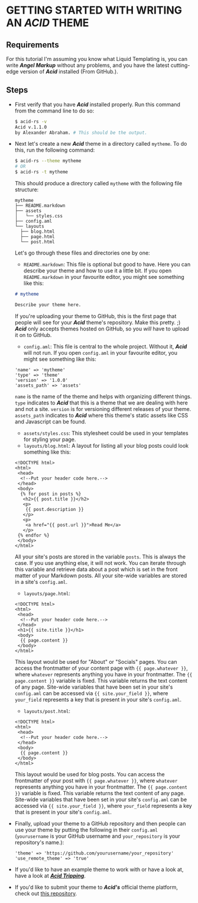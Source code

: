 # GETTING STARTED WITH WRITING AN ***ACID*** THEME

## Requirements

For this tutorial I'm assuming you know what Liquid Templating is, you can write ***Angel Markup*** without any problems, and you have the latest cutting-edge version of ***Acid*** installed (From GitHub.).

## Steps

- First verify that you have ***Acid*** installed properly. Run this command from the command line to do so:

  ```bash
  $ acid-rs -v
  Acid v.1.1.0
  by Alexander Abraham. # This should be the output.
  ```

- Next let's create a new ***Acid*** theme in a directory called `mytheme`. To do this, run the following command:

  ```bash
  $ acid-rs --theme mytheme
  # OR
  $ acid-rs -t mytheme
  ```

  This should produce a directory called `mytheme` with the following file structure:

  ```text
  mytheme
  ├── README.markdown
  ├── assets
  │   └── styles.css
  ├── config.aml
  └── layouts
    ├── blog.html
    ├── page.html
    └── post.html
  ```
  Let's go through these files and directories one by one:

  - `README.markdown`: This file is optional but good to have. Here you can describe your theme and how to use it a little bit.
  If you open `README.markdown` in your favourite editor, you might see something like this:
  ```markdown
  # mytheme

  Describe your theme here.
  ```
  If you're uploading your theme to GitHub, this is the first page that people will see for your ***Acid*** theme's repository. Make this pretty. ;) ***Acid*** only accepts themes hosted on GitHub, so you *will* have to upload it on to GitHub.
  - `config.aml`: This file is central to the whole project. Without it, ***Acid*** will not run.
  If you open `config.aml` in your favourite editor, you might see something like this:
  ```text
  'name' => 'mytheme'
  'type' => 'theme'
  'version' => '1.0.0'
  'assets_path' => 'assets'
  ```
  `name` is the name of the theme and helps with organizing different things. `type` indicates to ***Acid*** that this is a theme that we are dealing with here and not a site. `version` is for versioning different releases of your theme. `assets_path` indicates to ***Acid*** where this theme's static assets like CSS and Javascript can be found.
  - `assets/styles.css`: This stylesheet could be used in your templates for styling your page.
  - `layouts/blog.html`: A layout for listing all your blog posts could look something like this:
  ```Liquid
  <!DOCTYPE html>
  <html>
   <head>
    <!--Put your header code here.-->
   </head>
   <body>
    {% for post in posts %}
     <h2>{{ post.title }}</h2>
     <p>
      {{ post.description }}
     </p>
     <p>
      <a href="{{ post.url }}">Read Me</a>
     </p>
   {% endfor %}
   </body>
  </html>
  ```
  All your site's posts are stored in the variable `posts`. This is always the case. If you use anything else, it will not work. You can iterate through this variable and retrieve data about a post which is set in the front matter of your Markdown posts. All your site-wide variables are stored in a site's `config.aml`.
  - `layouts/page.html`:
  ```Liquid
  <!DOCTYPE html>
  <html>
   <head>
    <!--Put your header code here.-->
   </head>
   <h1>{{ site.title }}</h1>
   <body>
    {{ page.content }}
   </body>
  </html>
  ```
  This layout would be used for "About" or "Socials" pages. You can access the frontmatter of your content page with `{{ page.whatever }}`, where `whatever` represents anything you have in your frontmatter. The `{{ page.content }}` variable is fixed. This variable returns the text content of any page. Site-wide variables that have been set in your site's `config.aml` can be accessed via `{{ site.your_field }}`, where `your_field` represents a key that is present in your site's `config.aml`.
  - `layouts/post.html`:
  ```Liquid
  <!DOCTYPE html>
  <html>
   <head>
    <!--Put your header code here.-->
   </head>
   <body>
    {{ page.content }}
   </body>
  </html>
  ```
  This layout would be used for blog posts. You can access the frontmatter of your post with `{{ page.whatever }}`, where `whatever` represents anything you have in your frontmatter. The `{{ page.content }}` variable is fixed. This variable returns the text content of any page. Site-wide variables that have been set in your site's `config.aml` can be accessed via `{{ site.your_field }}`, where `your_field` represents a key that is present in your site's `config.aml`.
- Finally, upload your theme to a GitHub repository and then people can use your theme by putting the following in their `config.aml` (`yourusername` is your GitHub username and `your_repository` is your repository's name.):
  ```text
  'theme' => 'https://github.com/yourusername/your_repository'
  'use_remote_theme' => 'true'
  ```
- If you'd like to have an example theme to work with or have a look at, have a look at ***[Acid Tripping](https://github.com/iamtheblackunicorn/acid-tripping)***.
- If you'd like to submit your theme to ***Acid's*** official theme platform, check out [this repository](https://github.com/iamtheblackunicorn/acid-themes).

